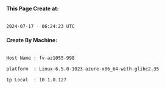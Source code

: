 
   
#### This Page Create at:

```bash

2024-07-17 - 06:24:23 UTC

```

#### Create By Machine:

```bash

Host Name : fv-az1055-998

platform  : Linux-6.5.0-1023-azure-x86_64-with-glibc2.35

Ip Local  : 10.1.0.127

```

